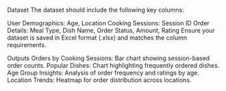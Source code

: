 Dataset
The dataset should include the following key columns:

User Demographics: Age, Location
Cooking Sessions: Session ID
Order Details: Meal Type, Dish Name, Order Status, Amount, Rating
Ensure your dataset is saved in Excel format (.xlsx) and matches the column requirements.

Outputs
Orders by Cooking Sessions: Bar chart showing session-based order counts.
Popular Dishes: Chart highlighting frequently ordered dishes.
Age Group Insights: Analysis of order frequency and ratings by age.
Location Trends: Heatmap for order distribution across locations.
